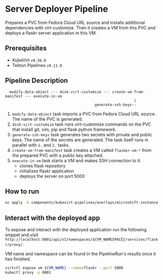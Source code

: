 # Server Deployer Pipeline

Prepares a PVC from Fedora Cloud URL source and installs additional dependencies with virt-customize.
Then it creates a VM from this PVC and deploys a flaskr server application in this VM.

## Prerequisites

- KubeVirt `v0.36.0`
- Tekton Pipelines `v0.11.0`

## Pipeline Description

```
  modify-data-object --- disk-virt-customize --- create-vm-from-manifest --- execute-in-vm
                                                           |
                                         generate-ssh-keys--
```

1. `modify-data-object` task imports a PVC from Fedora Cloud URL source. The name of the PVC is generated.
2. `disk-virt-customize` task runs virt-customize commands on the PVC that install git, vim, pip and flask python framework.
3. `generate-ssh-keys` task generates two secrets with private and public keys.
   The name of the secrets are generated. The task itself runs in parallel with `1.` and `2.` tasks.
4. `create-vm-from-manifest` task creates a VM  called `flasker-vm-*` from the prepared PVC with a public key attached.
5. `execute-in-vm` task starts a VM and makes SSH connection to it.
   - clones flask repository
   - initializes flaskr application
   - deploys the server on port 5000

## How to run

```bash
oc apply -k components/kubevirt-pipelines/overlays/microshift-instance
```

## Interact with the deployed app

To expose and interact with the deployed application run the following snippet
and visit `http://localhost:8001/api/v1/namespaces/${VM_NAMESPACE}/services/flaskr/proxy/`.

VM name and namespace can be found in the PipelineRun's results once it has finished.

```bash
virtctl expose vm ${VM_NAME} --name=flaskr --port 5000
kubectl proxy -p 8001
```